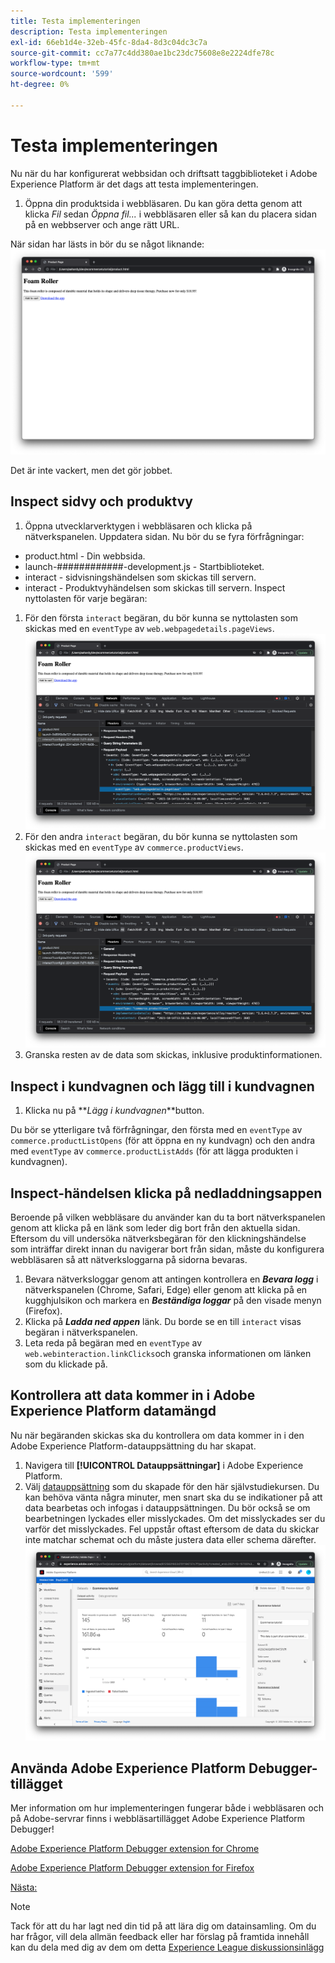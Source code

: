 ```yaml
---
title: Testa implementeringen
description: Testa implementeringen
exl-id: 66eb1d4e-32eb-45fc-8da4-8d3c04dc3c7a
source-git-commit: cc7a77c4dd380ae1bc23dc75608e8e2224dfe78c
workflow-type: tm+mt
source-wordcount: '599'
ht-degree: 0%

---
```


# Testa implementeringen

Nu när du har konfigurerat webbsidan och driftsatt taggbiblioteket i Adobe Experience Platform är det dags att testa implementeringen.

1. Öppna din produktsida i webbläsaren. Du kan göra detta genom att klicka _Fil_ sedan _Öppna fil..._ i webbläsaren eller så kan du placera sidan på en webbserver och ange rätt URL.

När sidan har lästs in bör du se något liknande:
![Webbsida](assets/webpage.png)

Det är inte vackert, men det gör jobbet.

## Inspect sidvy och produktvy

1. Öppna utvecklarverktygen i webbläsaren och klicka på nätverkspanelen. Uppdatera sidan.
Nu bör du se fyra förfrågningar:
* product.html - Din webbsida.
* launch-############-development.js - Startbiblioteket.
* interact - sidvisningshändelsen som skickas till servern.
* interact - Produktvyhändelsen som skickas till servern.
Inspect nyttolasten för varje begäran:
1. För den första `interact` begäran, du bör kunna se nyttolasten som skickas med en `eventType` av `web.webpagedetails.pageViews`.
   ![Granskning av begäran om sidvisning](assets/webpage-page-viewed-inspection.png)
1. För den andra `interact` begäran, du bör kunna se nyttolasten som skickas med en `eventType` av `commerce.productViews`.
   ![Kontroll av förfrågningar i produktvyn](assets/webpage-product-view-inspection.png)
1. Granska resten av de data som skickas, inklusive produktinformationen.

## Inspect i kundvagnen och lägg till i kundvagnen

1. Klicka nu på **_Lägg i kundvagnen_**button.

Du bör se ytterligare två förfrågningar, den första med en `eventType` av `commerce.productListOpens` (för att öppna en ny kundvagn) och den andra med `eventType` av `commerce.productListAdds` (för att lägga produkten i kundvagnen).

## Inspect-händelsen klicka på nedladdningsappen

Beroende på vilken webbläsare du använder kan du ta bort nätverkspanelen genom att klicka på en länk som leder dig bort från den aktuella sidan. Eftersom du vill undersöka nätverksbegäran för den klickningshändelse som inträffar direkt innan du navigerar bort från sidan, måste du konfigurera webbläsaren så att nätverksloggarna på sidorna bevaras.

1. Bevara nätverksloggar genom att antingen kontrollera en **_Bevara logg_** i nätverkspanelen (Chrome, Safari, Edge) eller genom att klicka på en kugghjulsikon och markera en **_Beständiga loggar_** på den visade menyn (Firefox).
1. Klicka på **_Ladda ned appen_** länk. Du borde se en till `interact` visas begäran i nätverkspanelen.
1. Leta reda på begäran med en `eventType` av `web.webinteraction.linkClicks`och granska informationen om länken som du klickade på.

## Kontrollera att data kommer in i Adobe Experience Platform datamängd

Nu när begäranden skickas ska du kontrollera om data kommer in i den Adobe Experience Platform-datauppsättning du har skapat.

1. Navigera till **[!UICONTROL Datauppsättningar]** i Adobe Experience Platform.
1. Välj [datauppsättning](configure-the-server/create-a-dataset.md) som du skapade för den här självstudiekursen.
Du kan behöva vänta några minuter, men snart ska du se indikationer på att data bearbetas och infogas i datauppsättningen. Du bör också se om bearbetningen lyckades eller misslyckades. Om det misslyckades ser du varför det misslyckades. Fel uppstår oftast eftersom de data du skickar inte matchar schemat och du måste justera data eller schema därefter.
   ![Inmatning av datauppsättning](assets/dataset-ingestion.png)

## Använda Adobe Experience Platform Debugger-tillägget

Mer information om hur implementeringen fungerar både i webbläsaren och på Adobe-servrar finns i webbläsartillägget Adobe Experience Platform Debugger!

[Adobe Experience Platform Debugger extension for Chrome](https://chrome.google.com/webstore/detail/adobe-experience-platform/bfnnokhpnncpkdmbokanobigaccjkpob)

[Adobe Experience Platform Debugger extension for Firefox](https://addons.mozilla.org/en-US/firefox/addon/adobe-experience-platform-dbg/)

[Nästa: ](summary.md)

>[!NOTE]
>
>Tack för att du har lagt ned din tid på att lära dig om datainsamling. Om du har frågor, vill dela allmän feedback eller har förslag på framtida innehåll kan du dela med dig av dem om detta [Experience League diskussionsinlägg](https://experienceleaguecommunities.adobe.com/t5/adobe-experience-platform-launch/tutorial-discussion-use-adobe-experience-platform-data/m-p/543877)